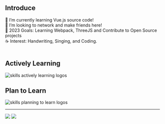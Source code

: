 <div align="center">
</div>
<h2>Introduce</h2>
🌳 I’m currently learning Vue.js source code! <br> 
🐾 I’m looking to network and make friends here! <br>
🌊 2023 Goals: Learning Webpack, ThreeJS and Contribute to Open Source projects <br>
☕ Interest: Handwriting, Singing, and Coding. <br>
<br>
<div align="left">
  <h2> <strong> Actively Learning </strong></h2>
  <!--  &perline=3  -->
  <img src="https://skillicons.dev/icons?i=nestjs,vue,vite,webpack,flutter,react,ts,html,css,js" alt="skills actively learning logos"> <br> 
  <h2> <strong> Plan to Learn </strong></h2>
  <img src="https://skillicons.dev/icons?i=angular,sass,tailwind,nuxt,threejs" alt="skills planning to learn logos">
</div>
<hr />
<img src="https://github-readme-stats.vercel.app/api?username=Pursuit01&show_icons=true&hide_title=false&theme=transparent)](https://github.com/anuraghazra/github-readme-stats" />

<img src="https://github-readme-stats.vercel.app/api/top-langs/?username=Pursuit01&hide_progress=false&theme=transparent)](https://github.com/anuraghazra/github-readme-stats" />
